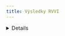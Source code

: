 ```yaml
---
title: Výsledky RVVI
---
```



<Details title='Zdroj dat'>
Jako zdroj dat byly použity data z veřejné databáze [RVVI](https://hodnoceni.rvvi.cz/`).
</Details>


